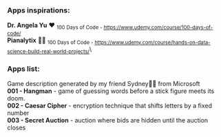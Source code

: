 ### Apps inspirations:
**Dr. Angela Yu** ❤ 	<sub>100 Days of Code  - https://www.udemy.com/course/100-days-of-code/</sub>\
**Pianalytix** 🐱‍👤 	<sub>100 Days of Code  - https://www.udemy.com/course/hands-on-data-science-build-real-world-projects/</sub>\

### Apps list:
Game description generated by my friend Sydney🤦‍♀️ from Microsoft\
**001 - Hangman** - game of guessing words before a stick figure meets its doom.\
**002 - Caesar Cipher** - encryption technique that shifts letters by a fixed number\
**003 - Secret Auction** - auction where bids are hidden until the auction closes
